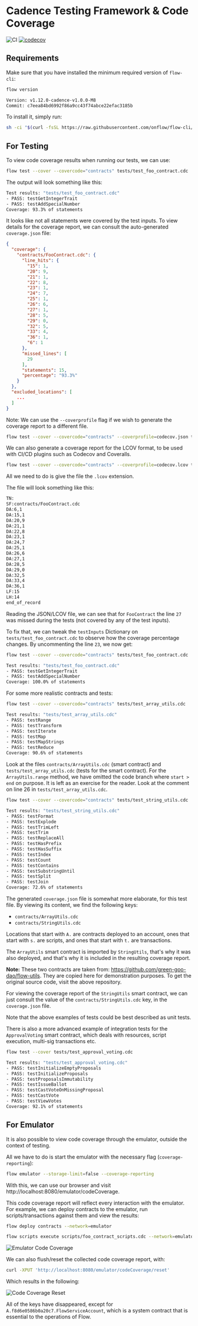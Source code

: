 # Cadence Testing Framework & Code Coverage

![CI](https://github.com/m-Peter/flow-code-coverage/actions/workflows/ci.yml/badge.svg) [![codecov](https://codecov.io/gh/m-Peter/flow-code-coverage/branch/main/graph/badge.svg?token=5GWD5NHEKF)](https://codecov.io/gh/m-Peter/flow-code-coverage)

## Requirements

Make sure that you have installed the minimum required version of `flow-cli`:

```bash
flow version

Version: v1.12.0-cadence-v1.0.0-M8
Commit: c7eea84bd6992f86a9cc43f74abce22efac3185b
```

To install it, simply run:

```bash
sh -ci "$(curl -fsSL https://raw.githubusercontent.com/onflow/flow-cli/master/install.sh)" -- v1.12.0-cadence-v1.0.0-M8
```

## For Testing

To view code coverage results when running our tests, we can use:

```bash
flow test --cover --covercode="contracts" tests/test_foo_contract.cdc
```

The output will look something like this:

```bash
Test results: "tests/test_foo_contract.cdc"
- PASS: testGetIntegerTrait
- PASS: testAddSpecialNumber
Coverage: 93.3% of statements
```

It looks like not all statements were covered by the test inputs. To view details for the coverage report,
we can consult the auto-generated `coverage.json` file:

```json
{
  "coverage": {
    "contracts/FooContract.cdc": {
      "line_hits": {
        "15": 1,
        "20": 9,
        "21": 1,
        "22": 8,
        "23": 1,
        "24": 7,
        "25": 1,
        "26": 6,
        "27": 1,
        "28": 5,
        "29": 0,
        "32": 5,
        "33": 4,
        "36": 1,
        "6": 1
      },
      "missed_lines": [
        29
      ],
      "statements": 15,
      "percentage": "93.3%"
    }
  },
  "excluded_locations": [
    ...
  ]
}
```

Note: We can use the `--coverprofile` flag if we wish to generate the coverage report to a different file.

```bash
flow test --cover --covercode="contracts" --coverprofile=codecov.json tests/test_foo_contract.cdc
```

We can also generate a coverage report for the LCOV format, to be used with CI/CD plugins such as Codecov and Coveralls.

```bash
flow test --cover --covercode="contracts" --coverprofile=codecov.lcov tests/test_foo_contract.cdc
```

All we need to do is give the file the `.lcov` extension.

The file will look something like this:

```bash
TN:
SF:contracts/FooContract.cdc
DA:6,1
DA:15,1
DA:20,9
DA:21,1
DA:22,8
DA:23,1
DA:24,7
DA:25,1
DA:26,6
DA:27,1
DA:28,5
DA:29,0
DA:32,5
DA:33,4
DA:36,1
LF:15
LH:14
end_of_record
```

Reading the JSON/LCOV file, we can see that for `FooContract` the line `27` was missed during the tests (not covered by any of the test inputs).

To fix that, we can tweak the `testInputs` Dictionary on `tests/test_foo_contract.cdc` to observe how the coverage percentage changes. By uncommenting the line `23`, we now get:

```bash
flow test --cover --covercode="contracts" tests/test_foo_contract.cdc

Test results: "tests/test_foo_contract.cdc"
- PASS: testGetIntegerTrait
- PASS: testAddSpecialNumber
Coverage: 100.0% of statements
```

For some more realistic contracts and tests:

```bash
flow test --cover --covercode="contracts" tests/test_array_utils.cdc

Test results: "tests/test_array_utils.cdc"
- PASS: testRange
- PASS: testTransform
- PASS: testIterate
- PASS: testMap
- PASS: testMapStrings
- PASS: testReduce
Coverage: 90.6% of statements
```

Look at the files `contracts/ArrayUtils.cdc` (smart contract) and `tests/test_array_utils.cdc` (tests for the smart contract).
For the `ArrayUtils.range` method, we have omitted the code branch where `start > end` on purpose. It is left as an exercise for the reader. Look at the comment on line 26 in `tests/test_array_utils.cdc`.

```bash
flow test --cover --covercode="contracts" tests/test_string_utils.cdc

Test results: "tests/test_string_utils.cdc"
- PASS: testFormat
- PASS: testExplode
- PASS: testTrimLeft
- PASS: testTrim
- PASS: testReplaceAll
- PASS: testHasPrefix
- PASS: testHasSuffix
- PASS: testIndex
- PASS: testCount
- PASS: testContains
- PASS: testSubstringUntil
- PASS: testSplit
- PASS: testJoin
Coverage: 72.6% of statements
```

The generated `coverage.json` file is somewhat more elaborate, for this test file. By viewing its content, we find the following keys:

- `contracts/ArrayUtils.cdc`
- `contracts/StringUtils.cdc`

Locations that start with `A.` are contracts deployed to an account, ones that start with `s.` are scripts, and ones that start with `t.` are transactions.

The `ArrayUtils` smart contract is imported by `StringUtils`, that's why it was also deployed, and
that's why it is included in the resulting coverage report.

**Note:** These two contracts are taken from: https://github.com/green-goo-dao/flow-utils. They are copied here for demonstration purposes. To get the original source code, visit the above repository.

For viewing the coverage report of the `StringUtils` smart contract, we can just consult the value of the `contracts/StringUtils.cdc` key, in the `coverage.json` file.

Note that the above examples of tests could be best described as unit tests.

There is also a more advanced example of integration tests for the `ApprovalVoting` smart contract, which deals with resources, script execution, multi-sig transactions etc.

```bash
flow test --cover tests/test_approval_voting.cdc

Test results: "tests/test_approval_voting.cdc"
- PASS: testInitializeEmptyProposals
- PASS: testInitializeProposals
- PASS: testProposalsImmutability
- PASS: testIssueBallot
- PASS: testCastVoteOnMissingProposal
- PASS: testCastVote
- PASS: testViewVotes
Coverage: 92.1% of statements
```

## For Emulator

It is also possible to view code coverage through the emulator, outside the context of testing.

All we have to do is start the emulator with the necessary flag (`coverage-reporting`):

```bash
flow emulator --storage-limit=false --coverage-reporting
```

With this, we can use our browser and visit http://localhost:8080/emulator/codeCoverage.

This code coverage report will reflect every interaction with the emulator. For example, we can deploy contracts to the emulator, run scripts/transactions against them and view the results:

```bash
flow deploy contracts --network=emulator

flow scripts execute scripts/foo_contract_scripts.cdc --network=emulator
```

![Emulator Code Coverage](./emulator-code-coverage.png)

We can also flush/reset the collected code coverage report, with:

```bash
curl -XPUT 'http://localhost:8080/emulator/codeCoverage/reset'
```

Which results in the following:

![Code Coverage Reset](./code-coverage-reset.png)

All of the keys have disappeared, except for `A.f8d6e0586b0a20c7.FlowServiceAccount`, which is a system contract that is essential to the operations of Flow.
